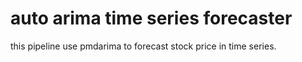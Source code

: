 # auto arima time series forecaster
this pipeline use pmdarima to forecast stock price in time series.